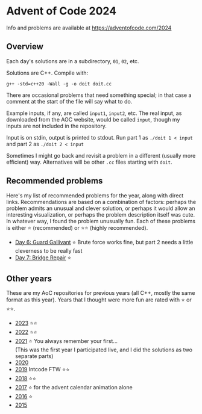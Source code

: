 # Advent of Code 2024

Info and problems are available at https://adventofcode.com/2024

## Overview

Each day's solutions are in a subdirectory, `01`, `02`, etc.

Solutions are C++.  Compile with:
```
g++ -std=c++20 -Wall -g -o doit doit.cc
```
There are occasional problems that need something special; in that
case a comment at the start of the file will say what to do.

Example inputs, if any, are called `input1`, `input2`, etc.
The real input, as downloaded from the AOC website, would be called
`input`, though my inputs are not included in the repository.

Input is on stdin, output is printed to stdout.  Run part 1 as `./doit
1 < input` and part 2 as `./doit 2 < input`

Sometimes I might go back and revisit a problem in a different
(usually more efficient) way.  Alternatives will be other `.cc` files
starting with `doit`.

## Recommended problems

Here's my list of recommended problems for the year, along
with direct links.  Recommendations are based on a combination of
factors: perhaps the problem admits an unusual and clever solution, or
perhaps it would allow an interesting visualization, or perhaps the
problem description itself was cute.  In whatever way, I found the
problem unusually fun.  Each of these problems is either ⭐
(recommended) or ⭐⭐ (highly recommended).

+ [Day 6: Guard Gallivant](https://adventofcode.com/2024/day/6) ⭐
Brute force works fine, but part 2 needs a little cleverness to be
really fast
+ [Day 7: Bridge Repair](https://adventofcode.com/2024/day/7) ⭐

## Other years

These are my AoC repositories for previous years (all C++, mostly the
same format as this year).  Years that I thought were more fun are
rated with ⭐ or ⭐⭐.

+ [2023](https://github.com/bg2b/aoc23) ⭐⭐
+ [2022](https://github.com/bg2b/aoc22) ⭐⭐
+ [2021](https://github.com/bg2b/aoc21) ⭐ You always remember your
first... \
(This was the first year I participated live, and I did the solutions
as two separate parts)
+ [2020](https://github.com/bg2b/aoc20)
+ [2019](https://github.com/bg2b/aoc19) Intcode FTW ⭐⭐
+ [2018](https://github.com/bg2b/aoc18) ⭐⭐
+ [2017](https://github.com/bg2b/aoc17) ⭐ for the advent calendar
animation alone
+ [2016](https://github.com/bg2b/aoc16) ⭐
+ [2015](https://github.com/bg2b/aoc15)
